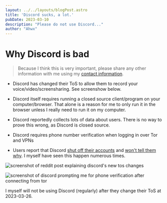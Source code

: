 ```yaml
---
layout: ../../layouts/blogPost.astro
title: 'Discord sucks, a lot.'
pubDate: 2023-03-10
description: "Please do not use Discord..."
author: "Ahwx"
---
```


# Why Discord is bad

> Because I think this is very important, please share any other information with me using my [contact information](https://ahwx.org/contact).

* Discord has changed their ToS to allow them to record your voice/video/screensharing. See screenshow below.

* Discord itself requires running a closed source client/program on your computer/browser. That alone is a reason for me to only run it in the browser unless I really need to run it on my computer.

* Discord reportedly collects lots of data about users. There is no way to prove this wrong, as Discord is closed source.

* Discord requires phone number verification when logging in over Tor and VPNs

* Users report that Discord [shut off their accounts](https://r.ahwx.org/r/discordapp/comments/7y71y6/account_disabled/) and [won't tell them why](https://r.ahwx.org/r/discordapp/comments/7arzdn/my_account_has_been_disabled_with_no_reason_given/). I myself have seen this happen numerous times.

![screenshot of reddit post explaining discord's new tos changes](https://ahwx.org/pub/discord.png)

![screenshot of discord prompting me for phone verification after connecting from tor](https://ahwx.org/pub/discord-tor.png)

I myself will not be using Discord (regularly) after they change their ToS at 2023-03-26.
